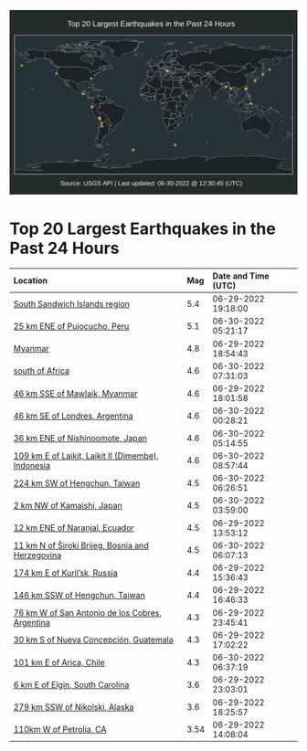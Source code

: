 ![Map](./map.png)

# Top 20 Largest Earthquakes in the Past 24 Hours

| Location | Mag | Date and Time (UTC) |
|:---|:---|:---|
| [South Sandwich Islands region](https://earthquake.usgs.gov/earthquakes/eventpage/us6000hyju) | 5.4 | 06-29-2022 19:18:00 |
| [25 km ENE of Pujocucho, Peru](https://earthquake.usgs.gov/earthquakes/eventpage/us6000hyq6) | 5.1 | 06-30-2022 05:21:17 |
| [Myanmar](https://earthquake.usgs.gov/earthquakes/eventpage/us6000hyji) | 4.8 | 06-29-2022 18:54:43 |
| [south of Africa](https://earthquake.usgs.gov/earthquakes/eventpage/us6000hyqu) | 4.6 | 06-30-2022 07:31:03 |
| [46 km SSE of Mawlaik, Myanmar](https://earthquake.usgs.gov/earthquakes/eventpage/us6000hyiz) | 4.6 | 06-29-2022 18:01:58 |
| [46 km SE of Londres, Argentina](https://earthquake.usgs.gov/earthquakes/eventpage/us6000hynt) | 4.6 | 06-30-2022 00:28:21 |
| [36 km ENE of Nishinoomote, Japan](https://earthquake.usgs.gov/earthquakes/eventpage/us6000hyq7) | 4.6 | 06-30-2022 05:14:55 |
| [109 km E of Laikit, Laikit II (Dimembe), Indonesia](https://earthquake.usgs.gov/earthquakes/eventpage/us6000hyr9) | 4.6 | 06-30-2022 08:57:44 |
| [224 km SW of Hengchun, Taiwan](https://earthquake.usgs.gov/earthquakes/eventpage/us6000hyqi) | 4.5 | 06-30-2022 06:26:51 |
| [2 km NW of Kamaishi, Japan](https://earthquake.usgs.gov/earthquakes/eventpage/us6000hypy) | 4.5 | 06-30-2022 03:59:00 |
| [12 km ENE of Naranjal, Ecuador](https://earthquake.usgs.gov/earthquakes/eventpage/us7000hl2z) | 4.5 | 06-29-2022 13:53:12 |
| [11 km N of Široki Brijeg, Bosnia and Herzegovina](https://earthquake.usgs.gov/earthquakes/eventpage/us6000hyqe) | 4.5 | 06-30-2022 06:07:13 |
| [174 km E of Kuril’sk, Russia](https://earthquake.usgs.gov/earthquakes/eventpage/us7000hl3k) | 4.4 | 06-29-2022 15:36:43 |
| [146 km SSW of Hengchun, Taiwan](https://earthquake.usgs.gov/earthquakes/eventpage/us7000hl3y) | 4.4 | 06-29-2022 16:46:33 |
| [76 km W of San Antonio de los Cobres, Argentina](https://earthquake.usgs.gov/earthquakes/eventpage/us6000hynk) | 4.3 | 06-29-2022 23:45:41 |
| [30 km S of Nueva Concepción, Guatemala](https://earthquake.usgs.gov/earthquakes/eventpage/us6000hyih) | 4.3 | 06-29-2022 17:02:22 |
| [101 km E of Arica, Chile](https://earthquake.usgs.gov/earthquakes/eventpage/us6000hyql) | 4.3 | 06-30-2022 06:37:19 |
| [6 km E of Elgin, South Carolina](https://earthquake.usgs.gov/earthquakes/eventpage/se60401416) | 3.6 | 06-29-2022 23:03:01 |
| [279 km SSW of Nikolski, Alaska](https://earthquake.usgs.gov/earthquakes/eventpage/us6000hykg) | 3.6 | 06-29-2022 18:25:57 |
| [110km W of Petrolia, CA](https://earthquake.usgs.gov/earthquakes/eventpage/nc73752561) | 3.54 | 06-29-2022 14:08:04 |
